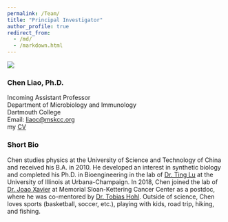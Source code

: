 ```yaml
---
permalink: /Team/
title: "Principal Investigator"
author_profile: true
redirect_from: 
  - /md/
  - /markdown.html
---
```


![](Headshot_Chen_Liao.png)

### Chen Liao, Ph.D.
Incoming Assistant Professor \
Department of Microbiology and Immunology \
Dartmouth College \
Email: liaoc@mskcc.org \
my [CV](https://github.com/LiaoLabATDartmouth/CV/blob/main/CV_Chen_Liao_2024_05.pdf) 

### Short Bio 
Chen studies physics at the University of Science and Technology of China and received his B.A. in 2010.
He developed an interest in synthetic biology and completed his Ph.D. in Bioengineering in the lab of [Dr. Ting Lu](https://lulab.bioen.illinois.edu) at the University of Illinois at Urbana-Champaign.
In 2018, Chen joined the lab of [Dr. Joao Xavier](https://xavierlab.org) at Memorial Sloan-Kettering Cancer Center as a postdoc, where he was co-mentored by [Dr. Tobias Hohl](https://www.mskcc.org/research-areas/labs/tobias-hohl).
Outside of science, Chen loves sports (basketball, soccer, etc.), playing with kids, road trip, hiking, and fishing. 
